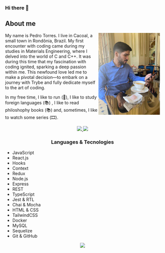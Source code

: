 ### Hi there 👋

## About me

<img align="right" src="/images/pedroebtorres.jpeg" width="200px">

My name is Pedro Torres. I live in Cacoal, a small town in Rondônia, Brazil. My first encounter with coding came during my studies in Materials Engineering, where I delved into the world of C and C++. It was during this time that my fascination with coding ignited, sparking a deep passion within me. This newfound love led me to make a pivotal decision—to embark on a journey with Trybe and fully dedicate myself to the art of coding.

In my free time, I like to run (🏃), I like to study foreign languages (📚) , I like to read philoshophy books (📚) and, sometimes, I like to watch some series (🎞️).

<p align="center">
  <a href="https://www.linkedin.com/in/pedroebtorres">
    <img src="https://img.shields.io/badge/LinkedIn-0077B5?style=for-the-badge&logo=linkedin&logoColor=white"/>
  </a>

  <a href="mailto:pebtorres@hotmail.com">
    <img src="https://img.shields.io/badge/Microsoft_Outlook-0078D4?style=for-the-badge&logo=microsoft-outlook&logoColor=white"/>
  </a>
  
</p>

<h3 align="center">Languages & Tecnologies</h3>
<ul>
  <li>JavaScript</li>
  <li>React.js</li>
  <li>Hooks</li>
  <li>Context</li>
  <li>Redux</li>
  <li>Node.js</li>
  <li>Express</li>
  <li>REST</li>
  <li>TypeScript</li>
  <li>Jest & RTL</li>
  <li>Chai & Mocha</li>
  <li>HTML & CSS</li>
  <li>TailwindCSS</li>
  <li>Docker</li>
  <li>MySQL</li>
  <li>Sequelize</li>
  <li>Git & GitHub</li>  
</ul>
<p align="center">
  <a href="https://skillicons.dev">
    <img src="https://skillicons.dev/icons?i=js,react,redux,nodejs,express,ts,jest,html,css,tailwind,sequelize,mysql,docker,git,github,vsc" />
  </a>
</p>
<!--  pedroebtorres/pedroebtorres** is a ✨ _special_ ✨ repository because its `README.md` (this file) appears on your GitHub profile.

Here are some ideas to get you started:

- 🔭 I’m currently working on ...
- 🌱 I’m currently learning ...
- 👯 I’m looking to collaborate on ...
- 🤔 I’m looking for help with ...
- 💬 Ask me about ...
- 📫 How to reach me: ...
- 😄 Pronouns: ...
- ⚡ Fun fact: ...
-->
react nodejs express jest mysql github css tailwind



js react nodejs express ts html css tailwind sequelize jest

mysql

docker git github
